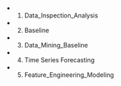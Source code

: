  - 1. Data_Inspection_Analysis
 - 2. Baseline
 - 3. Data_Mining_Baseline
 - 4. Time Series Forecasting
 - 5. Feature_Engineering_Modeling
   
